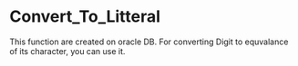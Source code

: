 # Convert_To_Litteral
This function are created on oracle DB. For converting Digit to equvalance of its character, you can use it.
